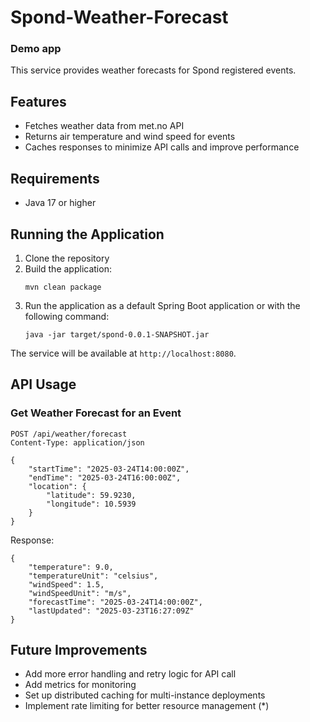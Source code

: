 # Spond-Weather-Forecast

### Demo app

This service provides weather forecasts for Spond registered events.

## Features

- Fetches weather data from met.no API
- Returns air temperature and wind speed for events
- Caches responses to minimize API calls and improve performance

## Requirements

- Java 17 or higher

## Running the Application

1. Clone the repository
2. Build the application:
   ```
   mvn clean package
   ```
3. Run the application as a default Spring Boot application or with the following command:
   ```
   java -jar target/spond-0.0.1-SNAPSHOT.jar
   ```

The service will be available at `http://localhost:8080`.

## API Usage

### Get Weather Forecast for an Event

```
POST /api/weather/forecast
Content-Type: application/json

{
    "startTime": "2025-03-24T14:00:00Z",
    "endTime": "2025-03-24T16:00:00Z",
    "location": {
        "latitude": 59.9230,
        "longitude": 10.5939
    }
}
```

Response:

```
{
    "temperature": 9.0,
    "temperatureUnit": "celsius",
    "windSpeed": 1.5,
    "windSpeedUnit": "m/s",
    "forecastTime": "2025-03-24T14:00:00Z",
    "lastUpdated": "2025-03-23T16:27:09Z"
}
```

## Future Improvements

- Add more error handling and retry logic for API call
- Add metrics for monitoring
- Set up distributed caching for multi-instance deployments
- Implement rate limiting for better resource management (*)
